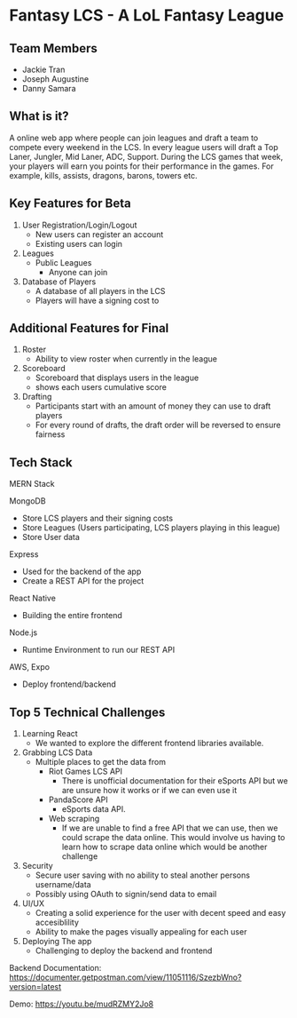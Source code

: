 # Fantasy LCS - A LoL Fantasy League

## Team Members

- Jackie Tran
- Joseph Augustine
- Danny Samara

## What is it?

A online web app where people can join leagues and draft a team to compete every weekend in the LCS. In every league users will draft a Top Laner, Jungler, Mid Laner, ADC, Support. During the LCS games that week, your players will earn you points for their performance in the games. For example, kills, assists, dragons, barons, towers etc.

## Key Features for Beta

1. User Registration/Login/Logout
   - New users can register an account
   - Existing users can login
2. Leagues
   - Public Leagues
     - Anyone can join
3. Database of Players
   - A database of all players in the LCS
   - Players will have a signing cost to 
## Additional Features for Final

1. Roster
   - Ability to view roster when currently in the league 
2. Scoreboard
   - Scoreboard that displays users in the league 
   - shows each users cumulative score 
3. Drafting
   - Participants start with an amount of money they can use to draft players
   - For every round of drafts, the draft order will be reversed to ensure fairness

## Tech Stack

MERN Stack

MongoDB

- Store LCS players and their signing costs
- Store Leagues (Users participating, LCS players playing in this league)
- Store User data

Express

- Used for the backend of the app
- Create a REST API for the project

React Native

- Building the entire frontend

Node.js

- Runtime Environment to run our REST API

AWS, Expo

- Deploy frontend/backend

## Top 5 Technical Challenges

1. Learning React
   - We wanted to explore the different frontend libraries available.
2. Grabbing LCS Data
   - Multiple places to get the data from
     - Riot Games LCS API
       - There is unofficial documentation for their eSports API but we are unsure how it works or if we can even use it
     - PandaScore API
       - eSports data API. 
     - Web scraping
       - If we are unable to find a free API that we can use, then we could scrape the data online. This would involve us having to learn how to scrape data online which would be another challenge
3. Security
   - Secure user saving with no ability to steal another persons username/data
   - Possibly using OAuth to signin/send data to email
4. UI/UX
   - Creating a solid experience for the user with decent speed and easy accesiblility
   - Ability to make the pages visually appealing for each user
5. Deploying The app
   - Challenging to deploy the backend and frontend 



Backend Documentation: https://documenter.getpostman.com/view/11051116/SzezbWno?version=latest



Demo: https://youtu.be/mudRZMY2Jo8